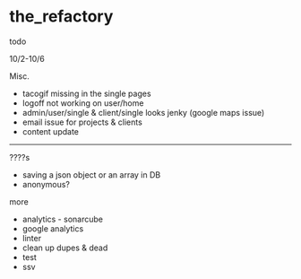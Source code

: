 # the_refactory

todo

10/2-10/6

Misc.
  - tacogif missing in the single pages
  - logoff not working on user/home
  - admin/user/single & client/single looks jenky (google maps issue)
  - email issue for projects & clients
  - content update

*************************************

????s
  - saving a json object or an array in DB
  - anonymous?

more
  - analytics - sonarcube
  - google analytics
  - linter
  - clean up dupes & dead
  - test
  - ssv
